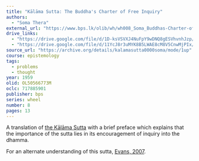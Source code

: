```yaml
---
title: "Kālāma Sutta: The Buddha's Charter of Free Inquiry"
authors:
  - "Soma Thera"
external_url: "https://www.bps.lk/olib/wh/wh008_Soma_Buddhas-Charter-of-Free-Inquiry.html"
drive_links:
  - "https://drive.google.com/file/d/1D-ksVSVXJ4NuFpY9wDNQ8gESVhvnhJzp/view?usp=sharing"
  - "https://drive.google.com/file/d/11YcJ8r3uMYK8B5LWAE8cM8V5CnwMjPIx/view?usp=drivesdk"
source_url: "https://archive.org/details/kalamasutta0000soma/mode/1up"
course: epistemology
tags:
  - problems
  - thought
year: 1959
olid: OL50566773M
oclc: 717885901
publisher: bps
series: wheel
number: 8
pages: 13
---
```


A translation of [the Kālāma Sutta](/content/canon/an3.65) with a brief preface which explains that the importance of the sutta lies in its encouragement of inquiry into the dhamma.

For an alternate understanding of this sutta, [Evans, 2007](/content/articles/doubting-kalama-sutta_stephen-a-evans).
